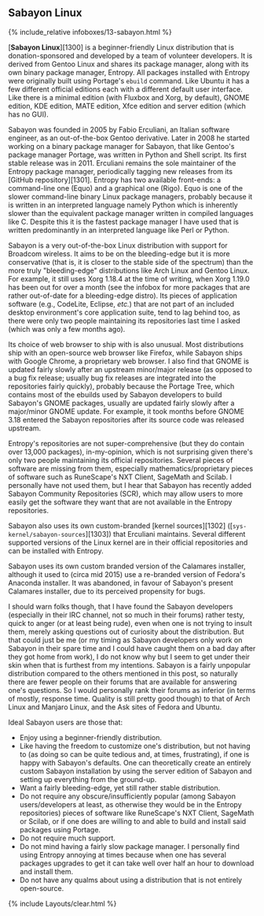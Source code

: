 ## Sabayon Linux
{% include_relative infoboxes/13-sabayon.html %}

[**Sabayon Linux**][1300] is a beginner-friendly Linux distribution that is donation-sponsored and developed by a team of volunteer developers. It is derived from Gentoo Linux and shares its package manager, along with its own binary package manager, Entropy. All packages installed with Entropy were originally built using Portage's `ebuild` command. Like Ubuntu it has a few different official editions each with a different default user interface. Like there is a minimal edition (with Fluxbox and Xorg, by default), GNOME edition, KDE edition, MATE edition, Xfce edition and server edition (which has no GUI).

Sabayon was founded in 2005 by Fabio Erculiani, an Italian software engineer, as an out-of-the-box Gentoo derivative. Later in 2008 he started working on a binary package manager for Sabayon, that like Gentoo's package manager Portage, was written in Python and Shell script. Its first stable release was in 2011. Erculiani remains the sole maintainer of the Entropy package manager, periodically tagging new releases from its [GitHub repository][1301]. Entropy has two available front-ends: a command-line one (Equo) and a graphical one (Rigo). Equo is one of the slower command-line binary Linux package managers, probably because it is written in an interpreted language namely Python which is inherently slower than the equivalent package manager written in compiled languages like C. Despite this it is the fastest package manager I have used that is written predominantly in an interpreted language like Perl or Python. 

Sabayon is a very out-of-the-box Linux distribution with support for Broadcom wireless. It aims to be on the bleeding-edge but it is more conservative (that is, it is closer to the stable side of the spectrum) than the more truly "bleeding-edge" distributions like Arch Linux and Gentoo Linux. For example, it still uses Xorg 1.18.4 at the time of writing, when Xorg 1.19.0 has been out for over a month (see the infobox for more packages that are rather out-of-date for a bleeding-edge distro). Its pieces of application software (e.g., CodeLite, Eclipse, *etc.*) that are not part of an included desktop environment's core application suite, tend to lag behind too, as there were only two people maintaining its repositories last time I asked (which was only a few months ago). 

Its choice of web browser to ship with is also unusual. Most distributions ship with an open-source web browser like Firefox, while Sabayon ships with Google Chrome, a proprietary web browser. I also find that GNOME is updated fairly slowly after an upstream minor/major release (as opposed to a bug fix release; usually bug fix releases are integrated into the repositories fairly quickly), probably because the Portage Tree, which contains most of the ebuilds used by Sabayon developers to build Sabayon's GNOME packages, usually are updated fairly slowly after a major/minor GNOME update. For example, it took months before GNOME 3.18 entered the Sabayon repositories after its source code was released upstream.

Entropy's repositories are not super-comprehensive (but they do contain over 13,000 packages), in-my-opinion, which is not surprising given there's only two people maintaining its official repositories. Several pieces of software are missing from them, especially mathematics/proprietary pieces of software such as RuneScape's NXT Client, SageMath and Scilab. I personally have not used them, but I hear that Sabayon has recently added Sabayon Community Repositories (SCR), which may allow users to more easily get the software they want that are not available in the Entropy repositories. 

Sabayon also uses its own custom-branded [kernel sources][1302] ([`sys-kernel/sabayon-sources`][1303]) that Erculiani maintains. Several different supported versions of the Linux kernel are in their official repositories and can be installed with Entropy.

Sabayon uses its own custom branded version of the Calamares installer, although it used to (circa mid 2015) use a re-branded version of Fedora's Anaconda installer. It was abandoned, in favour of Sabayon's present Calamares installer, due to its perceived propensity for bugs. 

I should warn folks though, that I have found the Sabayon developers (especially in their IRC channel, not so much in their forums) rather testy, quick to anger (or at least being rude), even when one is not trying to insult them, merely asking questions out of curiosity about the distribution. But that could just be me (or my timing as Sabayon developers only work on Sabayon in their spare time and I could have caught them on a bad day after they got home from work), I do not know why but I seem to get under their skin when that is furthest from my intentions. Sabayon is a fairly unpopular distribution compared to the others mentioned in this post, so naturally there are fewer people on their forums that are available for answering one's questions. So I would personally rank their forums as inferior (in terms of mostly, response time. Quality is still pretty good though) to that of Arch Linux and Manjaro Linux, and the Ask sites of Fedora and Ubuntu. 

Ideal Sabayon users are those that:

* Enjoy using a beginner-friendly distribution.
* Like having the freedom to customize one's distribution, but not having to (as doing so can be quite tedious and, at times, frustrating), if one is happy with Sabayon's defaults. One can theoretically create an entirely custom Sabayon installation by using the server edition of Sabayon and setting up everything from the ground-up. 
* Want a fairly bleeding-edge, yet still rather stable distribution.
* Do not require any obscure/insufficiently popular (among Sabayon users/developers at least, as otherwise they would be in the Entropy repositories) pieces of software like RuneScape's NXT Client, SageMath or Scilab, or if one does are willing to and able to build and install said packages using Portage. 
* Do not require much support. 
* Do not mind having a fairly slow package manager. I personally find using Entropy annoying at times because when one has several packages upgrades to get it can take well over half an hour to download and install them. 
* Do not have any qualms about using a distribution that is not entirely open-source. 

{% include Layouts/clear.html %}
